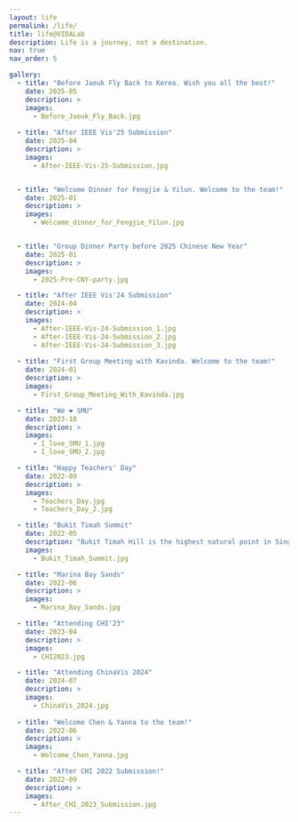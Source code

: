 ```yaml
---
layout: life
permalink: /life/
title: life@VIDALab
description: Life is a journey, not a destination.
nav: true
nav_order: 5

gallery:
  - title: "Before Jaeuk Fly Back to Korea. Wish you all the best!"
    date: 2025-05
    description: >
    images:
      - Before_Jaeuk_Fly_Back.jpg
      
  - title: "After IEEE Vis'25 Submission"
    date: 2025-04
    description: >
    images:
      - After-IEEE-Vis-25-Submission.jpg


  - title: "Welcome Dinner for Fengjie & Yilun. Welcome to the team!"
    date: 2025-01
    description: >
    images:
      - Welcome_dinner_for_Fengjie_Yilun.jpg


  - title: "Group Dinner Party before 2025 Chinese New Year"
    date: 2025-01
    description: >
    images:
      - 2025-Pre-CNY-party.jpg

  - title: "After IEEE Vis'24 Submission"
    date: 2024-04
    description: >
    images:
      - After-IEEE-Vis-24-Submission_1.jpg
      - After-IEEE-Vis-24-Submission_2.jpg
      - After-IEEE-Vis-24-Submission_3.jpg
      
  - title: "First Group Meeting with Kavinda. Welcome to the team!"
    date: 2024-01
    description: >
    images:
      - First_Group_Meeting_With_Kavinda.jpg

  - title: "We ❤️ SMU"
    date: 2023-10
    description: >
    images:
      - I_love_SMU_1.jpg
      - I_love_SMU_2.jpg

  - title: "Happy Teachers' Day"
    date: 2022-09
    description: >
    images:
      - Teachers_Day.jpg
      - Teachers_Day_2.jpg

  - title: "Bukit Timah Summit"
    date: 2022-05
    description: "Bukit Timah Hill is the highest natural point in Singapore"
    images:
      - Bukit_Timah_Summit.jpg

  - title: "Marina Bay Sands"
    date: 2022-06
    description: >
    images:
      - Marina_Bay_Sands.jpg

  - title: "Attending CHI'23"
    date: 2023-04
    description: >
    images:
      - CHI2023.jpg

  - title: "Attending ChinaVis 2024"
    date: 2024-07
    description: >
    images:
      - ChinaVis_2024.jpg
      
  - title: "Welcome Chen & Yanna to the team!"
    date: 2022-06
    description: >
    images:
      - Welcome_Chen_Yanna.jpg

  - title: "After CHI 2022 Submission!"
    date: 2022-09
    description: >
    images:
      - After_CHI_2023_Submission.jpg
---
```

